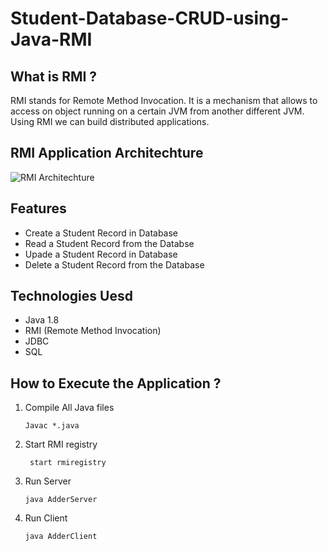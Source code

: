 # Student-Database-CRUD-using-Java-RMI

## What is RMI ?

RMI stands for Remote Method Invocation. It is a mechanism that allows to access on object running on a certain JVM from another different JVM. Using RMI we can build distributed applications.

## RMI Application Architechture

![RMI Architechture](https://miro.medium.com/max/1400/1*GSl3W-WzYYVqORQ9XMgFGA.png)

## Features
- Create a Student Record in Database
- Read a Student Record from the Databse
- Upade a Student Record in Database
- Delete a Student Record from the Database

## Technologies Uesd
- Java 1.8
- RMI (Remote Method Invocation)
- JDBC
- SQL

## How to Execute the Application ?
1. Compile All Java files

    ```
    Javac *.java
    ```
1. Start RMI registry
  
   ```
    start rmiregistry
    ```
 1. Run Server
  
    ```
    java AdderServer
    ```
 1. Run Client
   
    ```
    java AdderClient
    ```
  
